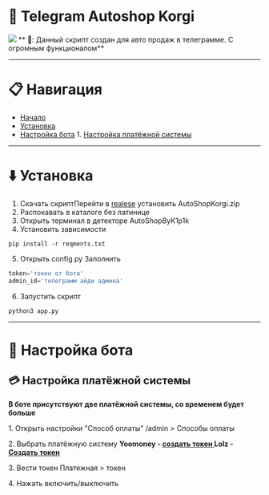 # :dog: Telegram Autoshop Korgi
![](https://i.imgur.com/Lzch3s4.jpeg)
** 🤖: Данный скрипт создан для авто продаж в телеграмме. С огромным функционалом**
___
# 📋 **Навигация**
* [Начало](#dog-telegram-autoshop-korgi)
* [Установка](#arrow_down-установка)
* [Настройка бота](#wrench-настройка-бота)
1\. [Настройка платёжной системы](#credit_card-настройка-платежной-системы)


---
# :arrow_down: **Установка**
1. Скачать скриптПерейти в [realese](https://github.com/k1p1k-code/TgAutoShopKORGI/releases) установить AutoShopKorgi.zip 
2. Распокавать в каталоге без латинице 
3. Открыть терминал в детекторе AutoShopByK1p1k
4. Установить зависимости 
``` shell
pip install -r reqments.txt
```
5. Открыть config.py 
Заполнить
``` python 
token='токен от бота'
admin_id='телеграмм айди админа'
```
6. Запустить скрипт 
``` shell 
python3 app.py
```
___
# :wrench: **Настройка бота**
## :credit_card: Настройка платёжной системы 
**В боте присутствуют две платёжной системы, со временем будет больше**

1\. Открыть настройки "Способ оплаты"
/admin > Способы оплаты 

2\. Выбрать платёжную систему 
**Yoomoney - [создать токен ](https://yoomoney.ru/myservices/new)** 
**Lolz - [Создать токен ](https://lolz.live/account/api)**

3\. Вести токен 
Платежная > токен 

4\. Нажать включить/выключить 
